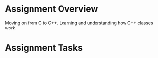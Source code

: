 # Assignment Overview

Moving on from C to C++. Learning and understanding how C++ classes work. 

# Assignment Tasks